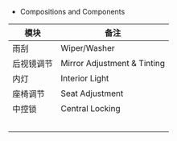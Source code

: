 



* Compositions and Components

| 模块       | 备注                        |
| ---------- | --------------------------- |
| 雨刮       | Wiper/Washer                |
| 后视镜调节 | Mirror Adjustment & Tinting |
| 内灯       | Interior Light              |
| 座椅调节   | Seat Adjustment             |
|     中控锁       |  Central Locking                           |
|            |                             |
|            |                             |
|            |                             |
|            |                             |
|            |                             |




